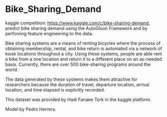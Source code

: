 # Bike_Sharing_Demand
kaggle competition: https://www.kaggle.com/c/bike-sharing-demand, predict bike sharing demand using the AutoGluon Framework and by perfoming feature engineering to the data.

Bike sharing systems are a means of renting bicycles where the process of obtaining membership, rental, and bike return is automated
via a network of kiosk locations throughout a city. Using these systems, people are able rent a bike from a one location and return it
to a different place on an as-needed basis. Currently, there are over 500 bike-sharing programs around the world.

The data generated by these systems makes them attractive for researchers because the duration of travel, departure location, arrival
location, and time elapsed is explicitly recorded. 

This dataset was provided by Hadi Fanaee Tork in the kaggle platform.

Model by Pedro Herrera.


